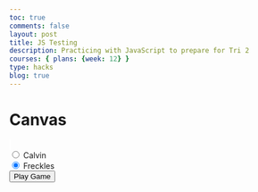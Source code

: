 ```yaml
---
toc: true
comments: false
layout: post
title: JS Testing
description: Practicing with JavaScript to prepare for Tri 2
courses: { plans: {week: 12} }
type: hacks
blog: true
---
```


<style>
#window { border: 1px solid white;};
</style>

<body>
    <h1>Canvas</h1>
    <div>
    <canvas id="window" width=500 height=300></canvas>
    <script src="/student/js/pong/canvas.js" type="module">
    </script>
    </div>
    <div id="radios">
        <input type="radio" id="Calvin" name="Dogs" value="Calvin">
        <label for="Calvin">Calvin</label><br>
        <input type="radio" id="Freckles" name="Dogs" value="Freckles" checked>
        <label for="Freckles">Freckles</label><br>
    </div>
    <div id="button">
        <input type="button" id="play" name="play" value="Play Game"><br>
        <script src="/student/js/pong/gameLoop.js" type="module">
    </div>
</body>